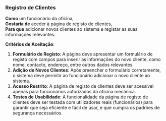 ### Registro de Clientes

**Como** um funcionário da oficina,  
**Gostaria de** aceder à página de registo de clientes,  
**Para que** adicionar novos clientes ao sistema e registar as suas informações relevantes.

**Critérios de Aceitação**:
1. **Formulário de Registo**: A página deve apresentar um formulário de registo com campos para inserir as informações do novo cliente, como nome, contacto, endereço, entre outros dados relevantes.
2. **Adição de Novos Clientes**: Após preencher o formulário corretamente, o sistema deve permitir ao funcionário adicionar o novo cliente ao sistema.
3. **Acesso Restrito**: A página de registo de clientes deve ser acessível apenas para funcionários autorizados da oficina mecânica.
4. **Testes de Usabilidade**: A funcionalidade da página de registo de clientes deve ser testada com utilizadores reais (funcionários) para garantir que seja eficiente e fácil de usar, e que cumpra os padrões de segurança necessários.

